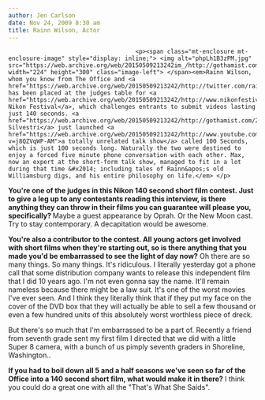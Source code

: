 ```yaml
---
author: Jen Carlson
date: Nov 24, 2009 8:30 am
title: Rainn Wilson, Actor
---
```


	
										<p><span class="mt-enclosure mt-enclosure-image" style="display: inline;"> <img alt="phpLh1B3zPM.jpg" src="https://web.archive.org/web/20150509213242im_/http://gothamist.com/attachments/arts_jen/phpLh1B3zPM.jpg" width="224" height="300" class="image-left"> </span><em>Rainn Wilson, whom you know from The Office and <a href="https://web.archive.org/web/20150509213242/http://twitter.com/rainnwilson">Twitter</a>, has been placed at the judges table for <a href="https://web.archive.org/web/20150509213242/http://www.nikonfestival.com/">the Nikon Festival</a>, which challenges entrants to submit videos lasting just 140 seconds. <a href="https://web.archive.org/web/20150509213242/http://gothamist.com/2008/12/23/max_silvestri_comedian.php">Max Silvestri</a> just launched <a href="https://web.archive.org/web/20150509213242/http://www.youtube.com/watch?v=j8QZVqWP-AM">a totally unrelated talk show</a> called 100 Seconds, which is just 100 seconds long. Naturally the two were destined to enjoy a forced five minute phone conversation with each other. Max, now an expert at the short-form talk show, managed to fit in a lot during that time &#x2014; including tales of Rainn&apos;s old Williamsburg digs, and his entire philosophy on life.</em> </p>

<p><strong>You&apos;re one of the judges in this Nikon 140 second short film contest. Just to give a leg up to any contestants reading this interview, is there anything they can throw in their films you can guarantee will please you, specifically? </strong> Maybe a guest appearance by Oprah. Or the New Moon cast. Try to stay contemporary. A decapitation would be awesome. </p>

<p><strong>You&apos;re also a contributor to the contest. All young actors get involved with short films when they&apos;re starting out, so is there anything that you made you&apos;d be embarrassed to see the light of day now?</strong> Oh there are so many things. So many things. It&apos;s ridiculous. I literally yesterday got a phone call that some distribution company wants to release this independent film that I did 10 years ago. I&apos;m not even gonna say the name. It&apos;ll remain nameless because there might be a law suit. It&apos;s one of the worst movies I&apos;ve ever seen. And I think they literally think that if they put my face on the cover of the DVD box that they will actually be able to sell a few thousand or even a few hundred units of this absolutely worst worthless piece of dreck.  </p>

<p>But there&apos;s so much that I&apos;m embarrassed to be a part of. Recently a friend from seventh grade sent my first film I directed that we did with a little Super 8 camera, with a bunch of us pimply seventh graders in Shoreline, Washington.. </p>

<p><strong>If you had to boil down all 5 and a half seasons we&apos;ve seen so far of the Office into a 140 second short film, what would make it in there?</strong> I think you could do a great one with all the &quot;That&apos;s What She Saids&quot;.</p>					
										
									
				